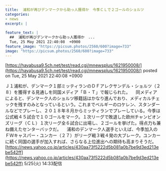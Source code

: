 ```yaml
---
title:  浦和が再びデンマークから助っ人獲得か　今季ＣＬで２ゴールのショルツ  
categories:
- news
excerpt: |
  
feature_text: |
  ##  浦和が再びデンマークから助っ人獲得か　...
  Tue, 25 May 2021 22:40:08  +0900
feature_image: "https://picsum.photos/2560/600?image=733"
image: "https://picsum.photos/2560/600?image=733"
---
```


[https://hayabusa9.5ch.net/test/read.cgi/mnewsplus/1621950008/](https://hayabusa9.5ch.net/test/read.cgi/mnewsplus/1621950008/)
posted on Tue, 25 May 2021 22:40:08  +0900

<!--more-->

Ｊ１浦和が、デンマーク１部ミッティランのＤＦアレクサンデル・ショルツ（２８）を獲得する見通しを同国メディア「Ｂ・Ｔ」で報じられた。 　同メディアによると、デンマーク人のショルツ移籍話はかなり進んでおり、メディカルチェックを残すのみとなっているという。これまでベルギーのロケレン、スタンダールなどでプレーし、２０１８年８月からミッティランでプレーしている。今季は公式戦４５試合で１０ゴールをマーク。１次リーグで敗退した欧州チャンピオンズリーグ（ＣＬ）１次リーグ全６試合に出場し、２ゴールを挙げた。得点力も兼ね備えたセンターバックだ。 　浦和のデンマーク人選手といえば、今季加入のＦＷキャスパー・ユンカー（２７）がリーグ戦３戦４発の大ブレーク。ユンカーに続く同国の選手が加入すれば、さらなる上位進出への期待も高まりそうだ。 [https://news.yahoo.co.jp/articles/430aa73f5222d5b081a0b7be9d3ed213ebe542ff](https://news.yahoo.co.jp/articles/430aa73f5222d5b081a0b7be9d3ed213ebe542ff) 5/25(火) 14:33配信
